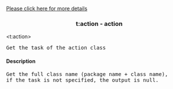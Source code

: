 <a href="head-tag-task.html">Please click here for more details</a>

### <div align="center">t:action - action</div> ###

&lt;t:action&gt;
<pre>
Get the task of the action class
</pre>

#### Description ####

<pre>
Get the full class name (package name + class name), 
if the task is not specified, the output is null.
</pre>